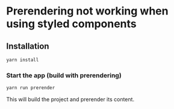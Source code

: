 # Prerendering not working when using styled components 


## Installation
```bash
yarn install
```

### Start the app (build with prerendering)
```bash
yarn run prerender
```

This will build the project and prerender its content.